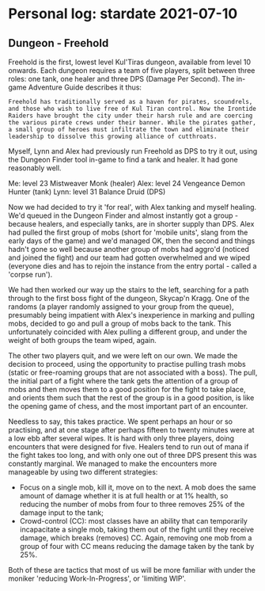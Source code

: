 # Personal log: stardate 2021-07-10

## Dungeon - Freehold

Freehold is the first, lowest level Kul'Tiras dungeon, available from level 10 onwards. Each dungeon requires a team of five players, split between three roles: one tank, one healer and three DPS (Damage Per Second). The in-game Adventure Guide describes it thus:

    Freehold has traditionally served as a haven for pirates, scoundrels, and those who wish to live free of Kul Tiran control. Now the Irontide Raiders have brought the city under their harsh rule and are coercing the various pirate crews under their banner. While the pirates gather, a small group of heroes must infiltrate the town and eliminate their leadership to dissolve this growing alliance of cutthroats.

Myself, Lynn and Alex had previously run Freehold as DPS to try it out, using the Dungeon Finder tool in-game to find a tank and healer. It had gone reasonably well.

Me: level 23 Mistweaver Monk (healer)
Alex: level 24 Vengeance Demon Hunter (tank)
Lynn: level 31 Balance Druid (DPS)

Now we had decided to try it 'for real', with Alex tanking and myself healing. We'd queued in the Dungeon Finder and almost instantly got a group - because healers, and especially tanks, are in shorter supply than DPS. Alex had pulled the first group of mobs (short for 'mobile units', slang from the early days of the game) and we'd managed OK, then the second and things hadn't gone so well because another group of mobs had aggro'd (noticed and joined the fight) and our team had gotten overwhelmed and we wiped (everyone dies and has to rejoin the instance from the entry portal - called a 'corpse run').

We had then worked our way up the stairs to the left, searching for a path through to the first boss fight of the dungeon, Skycap'n Kragg. One of the randoms (a player randomly assigned to your group from the queue), presumably being impatient with Alex's inexperience in marking and pulling mobs, decided to go and pull a group of mobs back to the tank. This unfortunately coincided with Alex pulling a different group, and under the weight of both groups the team wiped, again.

The other two players quit, and we were left on our own. We made the decision to proceed, using the opportunity to practise pulling trash mobs (static or free-roaming groups that are not associated with a boss). The pull, the initial part of a fight where the tank gets the attention of a group of mobs and then moves them to a good position for the fight to take place, and orients them such that the rest of the group is in a good position, is like the opening game of chess, and the most important part of an encounter.

Needless to say, this takes practice. We spent perhaps an hour or so practising, and at one stage after perhaps fifteen to twenty minutes were at a low ebb after several wipes. It is hard with only three players, doing encounters that were designed for five. Healers tend to run out of mana if the fight takes too long, and with only one out of three DPS present this was constantly marginal. We managed to make the encounters more manageable by using two different strategies:

* Focus on a single mob, kill it, move on to the next. A mob does the same amount of damage whether it is at full health or at 1% health, so reducing the number of mobs from four to three removes 25% of the damage input to the tank;
* Crowd-control (CC): most classes have an ability that can temporarily incapacitate a single mob, taking them out of the fight until they receive damage, which breaks (removes) CC. Again, removing one mob from a group of four with CC means reducing the damage taken by the tank by 25%.

Both of these are tactics that most of us will be more familiar with under the moniker 'reducing Work-In-Progress', or 'limiting WIP'.
